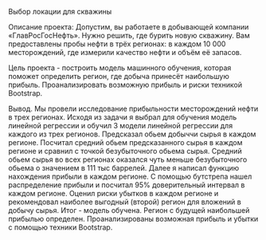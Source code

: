 Выбор локации для скважины

Описание проекта: Допустим, вы работаете в добывающей компании «ГлавРосГосНефть». Нужно решить, где бурить новую скважину.
Вам предоставлены пробы нефти в трёх регионах: в каждом 10 000 месторождений, где измерили качество нефти и объём её запасов. 

Цель проекта - построить модель машинного обучения, которая поможет определить регион, где добыча принесёт наибольшую прибыль. Проанализировать возможную прибыль и риски техникой Bootstrap.

Вывод. Мы провели исследование прибыльности месторождений нефти в трех регионах. Исходя из задачи я выбрал для обучения модель линейной регрессии и обучил 3 модели линейной регрессии для каждого из трех регионов. Предсказал обьем добыччи сырья в каждом регионе. Посчитал средний обьем предсказанного сырья в каждом регионе и сравнил с точкой безубыточного обьема сырья. Средний обьем сырья во всех регионах оказался чуть меньше безубыточного обьема о значением в 111 тыс баррелей. Далее я написал функцию нахождения прибыли в каждом регионе. С помощью бутстрепа нашел распределение прибыли и посчитал 95% доверительный интервал в каждом регионе. Оценил риски убытков в каждом регионе и рекомендовал наиболее выгодный (второй) регион для вложений в добычу сырья. Итог - модель обучена. Регион с будущей наибольшей прибылью определен. Проанализированы возможная прибыль и убытки с помощью техники Bootstrap.
